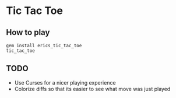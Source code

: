 Tic Tac Toe
====

How to play
----

    gem install erics_tic_tac_toe
    tic_tac_toe

TODO
---

* Use Curses for a nicer playing experience
* Colorize diffs so that its easier to see what move was just played
